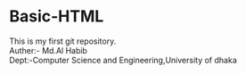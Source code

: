 # Basic-HTML
This is my first git repository. <br>
Auther:- Md.Al Habib <br>
Dept:-Computer Science and Engineering,University of dhaka
